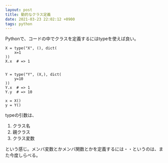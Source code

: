 ```yaml
---
layout: post
title: 動的なクラス定義
date: 2021-03-23 22:02:12 +0900
tags: python
---
```


Pythonで、コードの中でクラスを定義するにはtypeを使えば良い。

```
X = type("X", (), dict(
    x=1
))
X.x  # => 1


Y = type("Y", (X,), dict(
    y=10
))
Y.x  # => 1
Y.y  # => 10

x = X()
y = Y()
```

typeの引数は、

1. クラス名
2. 親クラス
3. クラス変数

という感じ。メンバ変数とかメンバ関数とかを定義するには・・というのは、また今度しらべる。
